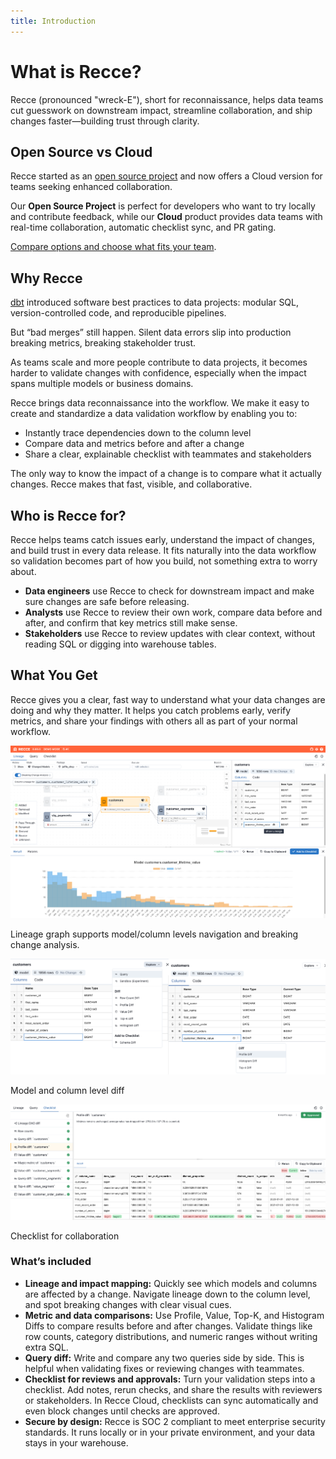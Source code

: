 ```yaml
---
title: Introduction
---
```



# What is Recce?

Recce (pronounced "wreck-E"), short for reconnaissance, helps data teams cut guesswork on downstream impact, streamline collaboration, and ship changes faster—building trust through clarity.

## Open Source vs Cloud
Recce started as an [open source project](https://github.com/datarecce/recce) and now offers a Cloud version for teams seeking enhanced collaboration.

Our **Open Source Project** is perfect for developers who want to try locally and contribute feedback, while our **Cloud** product provides data teams with real-time collaboration, automatic checklist sync, and PR gating.

[Compare options and choose what fits your team](2-getting-started/oss-vs-cloud.md). 

<!-- ## Recce Cloud

Ready to collaborate and move faster as a team? Recce Cloud adds real-time collaboration, automatic checklist sync, and PR gating, so nothing gets merged without a full review.

- Share checklists across development stages
- Invite stakeholders to review data changes
- Block merges until all checks are approved
- Launch Recce from your automated workflows with full context

👉 [Start free with cloud](2-getting-started/start-free-with-cloud.md)

Recce Cloud is a hosted version of Recce that standardizes your workflow, keeps teams aligned, and reduces errors, so you can ship data changes with confidence. -->


<!-- ## Quick Start

You can launch Recce in any dbt project in just two commands:

```bash
# cd into your dbt project
pip install -U recce
recce server
```

This starts Recce locally, where you can explore lineage and run queries. To unlock the full set of diffing tools, such as data comparisons and impact checks, you’ll need to prepare two environments to compare against. You can follow our [5-minute Jaffle Shop tutorial](https://docs.reccehq.com/get-started-jaffle-shop/) to try it out step-by-step.

Recce is the foundation of the workflow. It helps you explore changes, validate before merge, and provide full context to reviewers and stakeholders. Once you're comfortable using it locally, you can explore advanced collaboration features through Recce Cloud.

<iframe src="https://www.loom.com/embed/77a85411dbd046bf802d7786b2d47bf5?sid=40245a99-03d7-4687-b5fb-3d509489fc3b" frameborder="0" webkitallowfullscreen mozallowfullscreen allowfullscreen style="width: 100%; height: 500px;"></iframe> -->

<!-- ### Explore the Live Demos

Want to see Recce in action without setting anything up? Check out the [interactive demos](https://reccehq.com/demo/).  -->

## Why Recce

[dbt](https://www.getdbt.com/) introduced software best practices to data projects: modular SQL, version-controlled code, and reproducible pipelines.

But “bad merges” still happen. Silent data errors slip into production breaking metrics, breaking stakeholder trust.

As teams scale and more people contribute to data projects, it becomes harder to validate changes with confidence, especially when the impact spans multiple models or business domains.

Recce brings data reconnaissance into the workflow. We make it easy to create and standardize a data validation workflow by enabling you to:

- Instantly trace dependencies down to the column level
- Compare data and metrics before and after a change
- Share a clear, explainable checklist with teammates and stakeholders

The only way to know the impact of a change is to compare what it actually changes. Recce makes that fast, visible, and collaborative.

## Who is Recce for?

Recce helps teams catch issues early, understand the impact of changes, and build trust in every data release. It fits naturally into the data workflow so validation becomes part of how you build, not something extra to worry about.

- **Data engineers** use Recce to check for downstream impact and make sure changes are safe before releasing.
- **Analysts** use Recce to review their own work, compare data before and after, and confirm that key metrics still make sense.
- **Stakeholders** use Recce to review updates with clear context, without reading SQL or digging into warehouse tables.

## What You Get

Recce gives you a clear, fast way to understand what your data changes are doing and why they matter. It helps you catch problems early, verify metrics, and share your findings with others all as part of your normal workflow.

![Lineage graph supports model/column levels navigation and breaking change analysis](assets/images/1-whats-recce/lineage-readme1.png)

Lineage graph supports model/column levels navigation and breaking change analysis.

![Model and column level diff](assets/images/1-whats-recce/diff-readme2.png)

Model and column level diff

![Checklist for collaboration](assets/images/1-whats-recce/checklist-readme3.png)

Checklist for collaboration

### What’s included

- **Lineage and impact mapping:** Quickly see which models and columns are affected by a change. Navigate lineage down to the column level, and spot breaking changes with clear visual cues.
- **Metric and data comparisons:** Use Profile, Value, Top-K, and Histogram Diffs to compare results before and after changes. Validate things like row counts, category distributions, and numeric ranges without writing extra SQL.
- **Query diff:** Write and compare any two queries side by side. This is helpful when validating fixes or reviewing changes with teammates.
- **Checklist for reviews and approvals:** Turn your validation steps into a checklist. Add notes, rerun checks, and share the results with reviewers or stakeholders. In Recce Cloud, checklists can sync automatically and even block changes until checks are approved.
- **Secure by design:** Recce is SOC 2 compliant to meet enterprise security standards. It runs locally or in your private environment, and your data stays in your warehouse.

<!-- ### Learn More

Want to dive deeper? Check out the full documentation for setup guides, feature overviews, and use case tutorials.

- [Getting Started](https://docs.reccehq.com/get-started/)
- [Features Overview](https://docs.reccehq.com/features/lineage/)
- [Writing Checks and Using Checklists](https://docs.reccehq.com/features/checklist/)
- [State File and Configuration](https://docs.reccehq.com/features/state-file/)
- [Running Recce in CI/CD](https://docs.reccehq.com/guides/scenario-ci/)
- [Breaking Change Analysis](https://docs.reccehq.com/features/breaking-change-analysis/) -->

